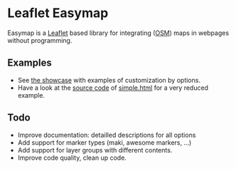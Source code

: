 # Leaflet Easymap

Easymap is a  [Leaflet](http://leafletjs.com) based library for integrating
([OSM](http://www.openstreetmap.de)) maps in webpages without programming.

## Examples
* See [the showcase](https://lapizistik.github.io/leaflet-easymap/) with examples of customization by options.
* Have a look at the [source code](simple.html) of [simple.html](https://lapizistik.github.io/leaflet-easymap/) for a very reduced example.

## Todo
* Improve documentation: detailled descriptions for all options
* Add support for marker types (maki, awesome markers, …)
* Add support for layer groups with different contents.
* Improve code quality, clean up code.


